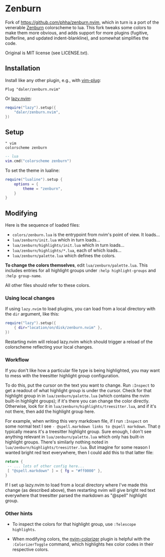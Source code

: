 # Zenburn

Fork of https://github.com/phha/zenburn.nvim, which in turn is a port of the
venerable [Zenburn](https://github.com/jnurmine/Zenburn) colorscheme to lua.
This fork tweaks some colors to make them more obvious, and adds support for
more plugins (fugitive, bufferline, and updated indent-blankline), and somewhat
simplifies the code.

Original is MIT license (see LICENSE.txt).

## Installation

Install like any other plugin, e.g., with [vim-plug](https://github.com/junegunn/vim-plug):

```vim
Plug "daler/zenburn.nvim"
```

Or [lazy.nvim](https://github.com/folke/lazy.nvim):

```lua
require("lazy").setup({
    "daler/zenburn.nvim",
})
```

## Setup


```vim
" vim
colorscheme zenburn
```

```lua
-- lua
vim.cmd("colorscheme zenburn")
```

To set the theme in lualine:

```lua
require("lualine").setup {
    options = {
        theme = "zenburn",
    }
}
```

## Modifying

Here is the sequence of loaded files:

- `colors/zenburn.lua` is the entrypoint from nvim's point of view. It loads...
- `lua/zenburn/init.lua` which in turn loads...
- `lua/zenburn/highlights/init.lua` which in turn loads...
- `lua/zenburn/highlights/*.lua`, each of which loads...
- `lua/zenburn/palette.lua` which defines the colors.

**To change the colors themselves**, edit `lua/zenburn/palette.lua`. This includes
entries for all highlight groups under `:help highlight-groups` and `:help
group-name`.

All other files should refer to these colors.


### Using local changes

If using `lazy.nvim` to load plugins, you can load from a local directory with
the `dir` argument, like this:

```lua
require("lazy").setup({
    { dir="location/on/disk/zenburn.nvim" },
})
```

Restarting nvim will reload lazy.nvim which should trigger a reload of the
colorscheme reflecting your local changes.

### Workflow

If you don't like how a particular file type is being highlighted, you may want
to mess with the treesitter highlight group configuration.

To do this, put the cursor on the text you want to change. Run `:Inspect` to
get a readout of what highlight group is under the cursor. Check for that
highlight group in in `lua/zenburn/palette.lua` (which contains the nvim
built-in highlight groups); if it's there you can change the color directly.
Otherwise, look for it in `lua/zenburn/highlights/treesitter.lua`, and if it's
not there, then add the highlight group here.

For example, when writing this very markdown file, if I run `:Inspect` on some
normal text I see `- @spell.markdown links to @spell markdown`. That `@`
typically means it's a treesitter highlight group. Sure enough, I don't see
anything relevant in `lua/zenburn/palette.lua` which only has built-in
highlight groups. There's similarly nothing noted in
`lua/zenburn/highlights/treesitter.lua`. But imagine for some reason I wanted
bright red text everywhere, then I could add this to that latter file:

```lua
return {
 -- ... lots of other config here...
 [ "@spell.markdown" ] = { fg = "#ff0000" },
}
```

If I set up lazy.nvim to load from a local directory where I've made this
change (as described above), then restarting nvim will give bright red text
everywhere that treesitter parsed the markdown as "@spell" highlight group.

### Other hints

- To inspect the colors for that highlight group, use `:Telescope highlights`.

- When modifying colors, the
  [nvim-colorizer](https://github.com/norcalli/nvim-colorizer.lua) plugin is
  helpful with the `:ColorizerToggle` command, which highlights hex color codes
  in their respective colors.
